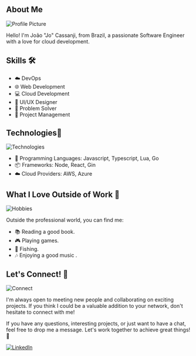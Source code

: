 ## About Me
![Profile Picture](insert_your_profile_picture_url_here.jpg)

Hello! I'm João "Jo" Cassanji, from Brazil, a passionate Software Engineer with a love for cloud development.

## Skills 🛠️

- ☁️ DevOps
- 🌐 Web Development
- 💻 Cloud Development
- 🎨 UI/UX Designer
- 🧠 Problem Solver
- 🚀 Project Management

## Technologies🧰

![Technologies](insert_an_image_here_to_represent_the_tools_you_master.jpg)

- 🧩 Programming Languages: Javascript, Typescript, Lua, Go
- 📦 Frameworks: Node, React, Gin
- ☁️ Cloud Providers: AWS, Azure

## What I Love Outside of Work 🌟

![Hobbies](insert_an_image_here_that_represents_your_hobbies.jpg)

Outside the professional world, you can find me:

- 📚 Reading a good book.
- 🎮 Playing games.
- 🎣 Fishing.
- 🎶 Enjoying a good music .

## Let's Connect! 👥

![Connect](insert_an_image_here_that_encourages_people_to_connect_with_you.jpg)

I'm always open to meeting new people and collaborating on exciting projects. If you think I could be a valuable addition to your network, don't hesitate to connect with me!

If you have any questions, interesting projects, or just want to have a chat, feel free to drop me a message. Let's work together to achieve great things! 🚀

[![LinkedIn](https://cdn-icons-png.flaticon.com/512/174/174857.png)](insert_your_linkedin_profile_url_here)

